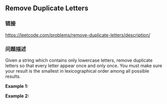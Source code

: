 ## Remove Duplicate Letters  
### 链接  
https://leetcode.com/problems/remove-duplicate-letters/description/  
### 问题描述
Given a string which contains only lowercase letters, remove duplicate letters so that every letter appear once and only once. You must make sure your result is the smallest in lexicographical order among all possible results.

**Example 1:**

**Example 2:**
